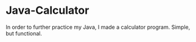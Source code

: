 # Java-Calculator
In order to further practice my Java, I made a calculator program. Simple, but functional.
